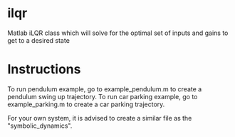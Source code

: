 # ilqr
Matlab iLQR class which will solve for the optimal set of inputs and gains to get to a desired state

# Instructions
To run pendulum example, go to example_pendulum.m to create a pendulum swing up trajectory.
To run car parking example, go to example_parking.m to create a car parking trajectory.

For your own system, it is advised to create a similar file as the "symbolic_dynamics".

